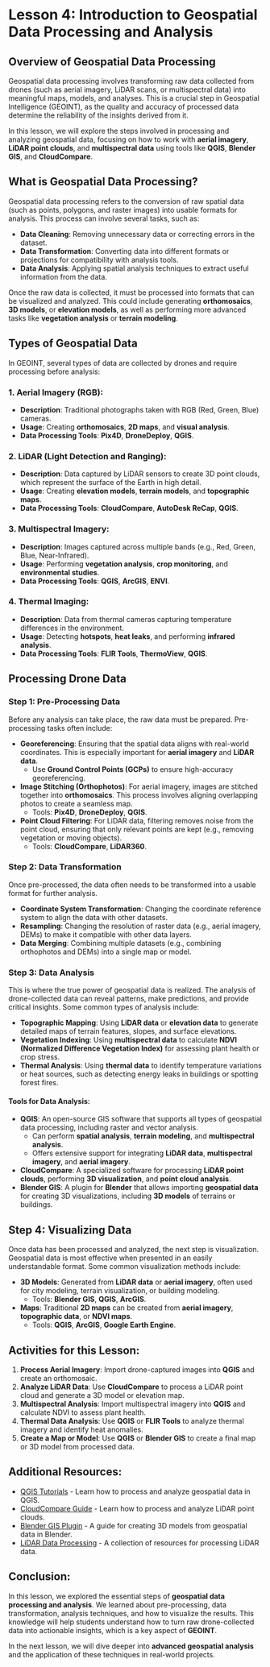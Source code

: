 # Lesson 4: Introduction to Geospatial Data Processing and Analysis

## Overview of Geospatial Data Processing

Geospatial data processing involves transforming raw data collected from drones (such as aerial imagery, LiDAR scans, or multispectral data) into meaningful maps, models, and analyses. This is a crucial step in Geospatial Intelligence (GEOINT), as the quality and accuracy of processed data determine the reliability of the insights derived from it.

In this lesson, we will explore the steps involved in processing and analyzing geospatial data, focusing on how to work with **aerial imagery**, **LiDAR point clouds**, and **multispectral data** using tools like **QGIS**, **Blender GIS**, and **CloudCompare**.

## What is Geospatial Data Processing?

Geospatial data processing refers to the conversion of raw spatial data (such as points, polygons, and raster images) into usable formats for analysis. This process can involve several tasks, such as:

- **Data Cleaning**: Removing unnecessary data or correcting errors in the dataset.
- **Data Transformation**: Converting data into different formats or projections for compatibility with analysis tools.
- **Data Analysis**: Applying spatial analysis techniques to extract useful information from the data.

Once the raw data is collected, it must be processed into formats that can be visualized and analyzed. This could include generating **orthomosaics**, **3D models**, or **elevation models**, as well as performing more advanced tasks like **vegetation analysis** or **terrain modeling**.

## Types of Geospatial Data

In GEOINT, several types of data are collected by drones and require processing before analysis:

### 1. **Aerial Imagery (RGB)**:
   - **Description**: Traditional photographs taken with RGB (Red, Green, Blue) cameras.
   - **Usage**: Creating **orthomosaics**, **2D maps**, and **visual analysis**.
   - **Data Processing Tools**: **Pix4D**, **DroneDeploy**, **QGIS**.

### 2. **LiDAR (Light Detection and Ranging)**:
   - **Description**: Data captured by LiDAR sensors to create 3D point clouds, which represent the surface of the Earth in high detail.
   - **Usage**: Creating **elevation models**, **terrain models**, and **topographic maps**.
   - **Data Processing Tools**: **CloudCompare**, **AutoDesk ReCap**, **QGIS**.

### 3. **Multispectral Imagery**:
   - **Description**: Images captured across multiple bands (e.g., Red, Green, Blue, Near-Infrared).
   - **Usage**: Performing **vegetation analysis**, **crop monitoring**, and **environmental studies**.
   - **Data Processing Tools**: **QGIS**, **ArcGIS**, **ENVI**.

### 4. **Thermal Imaging**:
   - **Description**: Data from thermal cameras capturing temperature differences in the environment.
   - **Usage**: Detecting **hotspots**, **heat leaks**, and performing **infrared analysis**.
   - **Data Processing Tools**: **FLIR Tools**, **ThermoView**, **QGIS**.

## Processing Drone Data

### Step 1: Pre-Processing Data

Before any analysis can take place, the raw data must be prepared. Pre-processing tasks often include:

- **Georeferencing**: Ensuring that the spatial data aligns with real-world coordinates. This is especially important for **aerial imagery** and **LiDAR data**. 
   - Use **Ground Control Points (GCPs)** to ensure high-accuracy georeferencing.
- **Image Stitching (Orthophotos)**: For aerial imagery, images are stitched together into **orthomosaics**. This process involves aligning overlapping photos to create a seamless map.
   - Tools: **Pix4D**, **DroneDeploy**, **QGIS**.
- **Point Cloud Filtering**: For LiDAR data, filtering removes noise from the point cloud, ensuring that only relevant points are kept (e.g., removing vegetation or moving objects).
   - Tools: **CloudCompare**, **LiDAR360**.

### Step 2: Data Transformation

Once pre-processed, the data often needs to be transformed into a usable format for further analysis.

- **Coordinate System Transformation**: Changing the coordinate reference system to align the data with other datasets.
- **Resampling**: Changing the resolution of raster data (e.g., aerial imagery, DEMs) to make it compatible with other data layers.
- **Data Merging**: Combining multiple datasets (e.g., combining orthophotos and DEMs) into a single map or model.

### Step 3: Data Analysis

This is where the true power of geospatial data is realized. The analysis of drone-collected data can reveal patterns, make predictions, and provide critical insights. Some common types of analysis include:

- **Topographic Mapping**: Using **LiDAR data** or **elevation data** to generate detailed maps of terrain features, slopes, and surface elevations.
- **Vegetation Indexing**: Using **multispectral data** to calculate **NDVI (Normalized Difference Vegetation Index)** for assessing plant health or crop stress.
- **Thermal Analysis**: Using **thermal data** to identify temperature variations or heat sources, such as detecting energy leaks in buildings or spotting forest fires.

#### Tools for Data Analysis:
- **QGIS**: An open-source GIS software that supports all types of geospatial data processing, including raster and vector analysis.
  - Can perform **spatial analysis**, **terrain modeling**, and **multispectral analysis**.
  - Offers extensive support for integrating **LiDAR data**, **multispectral imagery**, and **aerial imagery**.
- **CloudCompare**: A specialized software for processing **LiDAR point clouds**, performing **3D visualization**, and **point cloud analysis**.
- **Blender GIS**: A plugin for **Blender** that allows importing **geospatial data** for creating 3D visualizations, including **3D models** of terrains or buildings.

## Step 4: Visualizing Data

Once data has been processed and analyzed, the next step is visualization. Geospatial data is most effective when presented in an easily understandable format. Some common visualization methods include:

- **3D Models**: Generated from **LiDAR data** or **aerial imagery**, often used for city modeling, terrain visualization, or building modeling.
  - Tools: **Blender GIS**, **QGIS**, **ArcGIS**.
- **Maps**: Traditional **2D maps** can be created from **aerial imagery**, **topographic data**, or **NDVI maps**.
  - Tools: **QGIS**, **ArcGIS**, **Google Earth Engine**.

## Activities for this Lesson:

1. **Process Aerial Imagery**: Import drone-captured images into **QGIS** and create an orthomosaic.
2. **Analyze LiDAR Data**: Use **CloudCompare** to process a LiDAR point cloud and generate a 3D model or elevation map.
3. **Multispectral Analysis**: Import multispectral imagery into **QGIS** and calculate NDVI to assess plant health.
4. **Thermal Data Analysis**: Use **QGIS** or **FLIR Tools** to analyze thermal imagery and identify heat anomalies.
5. **Create a Map or Model**: Use **QGIS** or **Blender GIS** to create a final map or 3D model from processed data.

## Additional Resources:
- [QGIS Tutorials](https://www.qgis.org/en/docs/index.html) - Learn how to process and analyze geospatial data in QGIS.
- [CloudCompare Guide](https://www.cloudcompare.org/) - Learn how to process and analyze LiDAR point clouds.
- [Blender GIS Plugin](https://github.com/domlysz/BlenderGIS) - A guide for creating 3D models from geospatial data in Blender.
- [LiDAR Data Processing](https://www.lidarmap.org/) - A collection of resources for processing LiDAR data.

## Conclusion:
In this lesson, we explored the essential steps of **geospatial data processing and analysis**. We learned about pre-processing, data transformation, analysis techniques, and how to visualize the results. This knowledge will help students understand how to turn raw drone-collected data into actionable insights, which is a key aspect of **GEOINT**.

In the next lesson, we will dive deeper into **advanced geospatial analysis** and the application of these techniques in real-world projects.
